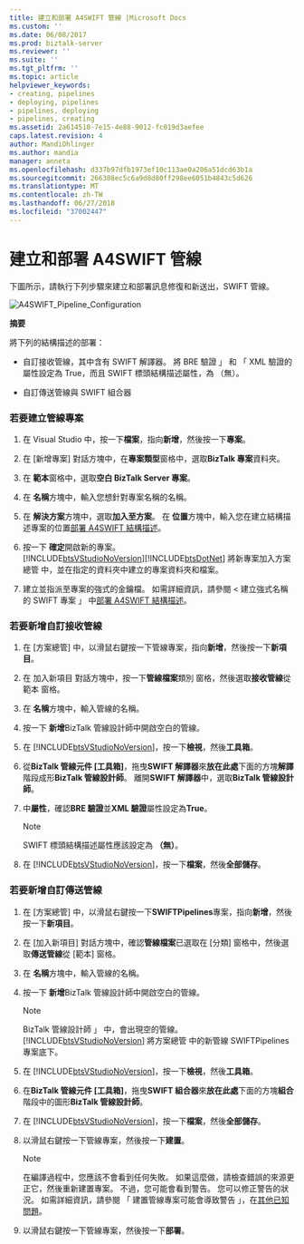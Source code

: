 ```yaml
---
title: 建立和部署 A4SWIFT 管線 |Microsoft Docs
ms.custom: ''
ms.date: 06/08/2017
ms.prod: biztalk-server
ms.reviewer: ''
ms.suite: ''
ms.tgt_pltfrm: ''
ms.topic: article
helpviewer_keywords:
- creating, pipelines
- deploying, pipelines
- pipelines, deploying
- pipelines, creating
ms.assetid: 2a614510-7e15-4e88-9012-fc019d3aefee
caps.latest.revision: 4
author: MandiOhlinger
ms.author: mandia
manager: anneta
ms.openlocfilehash: d337b97dfb1973ef10c113ae0a206a51dcd63b1a
ms.sourcegitcommit: 266308ec5c6a9d8d80ff298ee6051b4843c5d626
ms.translationtype: MT
ms.contentlocale: zh-TW
ms.lasthandoff: 06/27/2018
ms.locfileid: "37002447"
---
```

# <a name="creating-and-deploying-a4swift-pipelines"></a>建立和部署 A4SWIFT 管線
下圖所示，請執行下列步驟來建立和部署訊息修復和新送出，SWIFT 管線。  

 ![](../../adapters-and-accelerators/accelerator-swift/media/a4swift-pipeline-configuration.gif "A4SWIFT_Pipeline_Configuration")  

 **摘要**  

 將下列的結構描述的部署：  

-   自訂接收管線，其中含有 SWIFT 解譯器。 將 BRE 驗證 」 和 「 XML 驗證的屬性設定為 True，而且 SWIFT 標頭結構描述屬性，為 （無）。  

-   自訂傳送管線與 SWIFT 組合器  

### <a name="to-create-a-pipeline-project"></a>若要建立管線專案  

1. 在 Visual Studio 中，按一下**檔案**，指向**新增**，然後按一下**專案**。  

2. 在 [新增專案] 對話方塊中，在**專案類型**窗格中，選取**BizTalk 專案**資料夾。  

3. 在 **範本**窗格中，選取**空白 BizTalk Server 專案**。  

4. 在 **名稱**方塊中，輸入您想針對專案名稱的名稱。  

5. 在 **解決方案**方塊中，選取**加入至方案**。 在 **位置**方塊中，輸入您在建立結構描述專案的位置[部署 A4SWIFT 結構描述](../../adapters-and-accelerators/accelerator-swift/deploying-a4swift-schemas.md)。  

6. 按一下 **確定**開啟新的專案。  
   [!INCLUDE[btsVStudioNoVersion](../../includes/btsvstudionoversion-md.md)][!INCLUDE[btsDotNet](../../includes/btsdotnet-md.md)] 將新專案加入方案總管 中，並在指定的資料夾中建立的專案資料夾和檔案。  

7. 建立並指派至專案的強式的金鑰檔。 如需詳細資訊，請參閱 < 建立強式名稱的 SWIFT 專案 」 中[部署 A4SWIFT 結構描述](../../adapters-and-accelerators/accelerator-swift/deploying-a4swift-schemas.md)。  

### <a name="to-add-a-custom-receive-pipeline"></a>若要新增自訂接收管線  

1. 在 [方案總管] 中，以滑鼠右鍵按一下管線專案，指向**新增**，然後按一下**新項目**。  

2. 在 加入新項目 對話方塊中，按一下**管線檔案**類別 窗格，然後選取**接收管線**從 範本 窗格。  

3. 在 **名稱**方塊中，輸入管線的名稱。  

4. 按一下 **新增**BizTalk 管線設計師中開啟空白的管線。  

5. 在  [!INCLUDE[btsVStudioNoVersion](../../includes/btsvstudionoversion-md.md)]，按一下**檢視**，然後**工具箱**。  

6. 從**BizTalk 管線元件 [工具箱]**，拖曳**SWIFT 解譯器**來**放在此處**下面的方塊**解譯**階段成形**BizTalk 管線設計師**。 離開**SWIFT 解譯器**中，選取**BizTalk 管線設計師**。  

7. 中**屬性**，確認**BRE 驗證**並**XML 驗證**屬性設定為**True**。  

   > [!NOTE]
   >  SWIFT 標頭結構描述屬性應該設定為 **（無）**。  

8. 在  [!INCLUDE[btsVStudioNoVersion](../../includes/btsvstudionoversion-md.md)]，按一下**檔案**，然後**全部儲存**。  

### <a name="to-add-a-custom-send-pipeline"></a>若要新增自訂傳送管線  

1. 在 [方案總管] 中，以滑鼠右鍵按一下**SWIFTPipelines**專案，指向**新增**，然後按一下**新項目**。  

2. 在 [加入新項目] 對話方塊中，確認**管線檔案**已選取在 [分類] 窗格中，然後選取**傳送管線**從 [範本] 窗格。  

3. 在 **名稱**方塊中，輸入管線的名稱。  

4. 按一下 **新增**BizTalk 管線設計師中開啟空白的管線。  

   > [!NOTE]
   >  BizTalk 管線設計師 」 中，會出現空的管線。 [!INCLUDE[btsVStudioNoVersion](../../includes/btsvstudionoversion-md.md)] 將方案總管 中的新管線 SWIFTPipelines 專案底下。  

5. 在  [!INCLUDE[btsVStudioNoVersion](../../includes/btsvstudionoversion-md.md)]，按一下**檢視**，然後**工具箱**。  

6. 在**BizTalk 管線元件 [工具箱]**，拖曳**SWIFT 組合器**來**放在此處**下面的方塊**組合**階段中的圖形**BizTalk 管線設計師**。  

7. 在  [!INCLUDE[btsVStudioNoVersion](../../includes/btsvstudionoversion-md.md)]，按一下**檔案**，然後**全部儲存**。  

8. 以滑鼠右鍵按一下管線專案，然後按一下**建置**。  

   > [!NOTE]
   >  在編譯過程中，您應該不會看到任何失敗。 如果這麼做，請檢查錯誤的來源更正它，然後重新建置專案。 不過，您可能會看到警告。 您可以修正警告的狀況。 如需詳細資訊，請參閱 「 建置管線專案可能會導致警告 」，在[其他已知問題](http://msdn.microsoft.com/library/bc94c781-2a56-4f80-8ecb-e654de2f6ed6)。  

9. 以滑鼠右鍵按一下管線專案，然後按一下**部署**。

